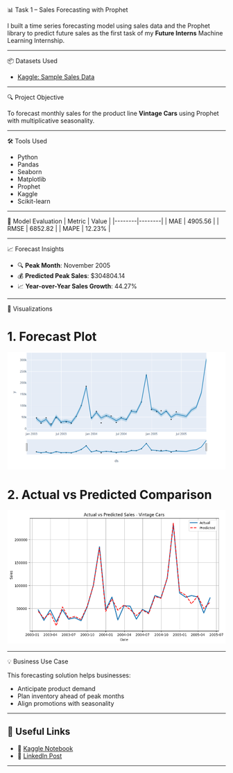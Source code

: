 📊 Task 1 – Sales Forecasting with Prophet

I built a time series forecasting model using sales data and the Prophet library to predict future sales as the first task of my **Future Interns**  Machine Learning Internship.

---

📦 Datasets Used
- [Kaggle: Sample Sales Data](https://www.kaggle.com/datasets/kyanyoga/sample-sales-data)

---

🔍 Project Objective

To forecast monthly sales for the product line **Vintage Cars** using Prophet with multiplicative seasonality.

---

🛠 Tools Used

- Python
- Pandas 
- Seaborn
- Matplotlib
- Prophet 
- Kaggle
- Scikit-learn

---
 
 🔢 Model Evaluation
| Metric | Value |
|--------|--------|
| MAE | 4905.56 |
| RMSE | 6852.82 |
| MAPE | 12.23% |

---

📈 Forecast Insights

- 🔍 **Peak Month**: November 2005  
- 💰 **Predicted Peak Sales**: $304804.14
- 📈 **Year-over-Year Sales Growth**: 44.27%

---

📸 Visualizations

# 1. Forecast Plot  
![Forecast](Visualization/forecast_plot.png)

# 2. Actual vs Predicted Comparison  
![Actual vs Predicted](Visualization/actual_vs_predicted.png)


---
 💡 Business Use Case

This forecasting solution helps businesses:
- Anticipate product demand
- Plan inventory ahead of peak months
- Align promotions with seasonality

---

## 🔗 Useful Links

- 📘 [Kaggle Notebook](https://www.kaggle.com/code/pruthvirajsinhzala99/sales-prediction)
- 📣 [LinkedIn Post](https://www.linkedin.com/posts/pruthvirajsinh-zala_futureinterns-internship-salesforecasting-activity-7325036569084481536-INE_?utm_source=share&utm_medium=member_desktop&rcm=ACoAAEUFPK0BQ9rBAH43xcdD_uyV5Tfe-M7-2Yw)

---
